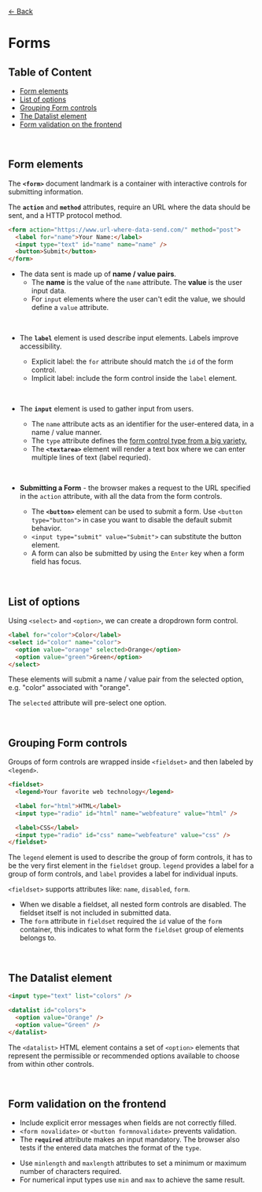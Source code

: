 [&larr; Back](./README.md)

# Forms

## Table of Content

- [Form elements](#form-elements)
- [List of options](#list-of-options)
- [Grouping Form controls](#grouping-form-controls)
- [The Datalist element](#the-datalist-element)
- [Form validation on the frontend](#form-validation-on-the-frontend)

<br>

## Form elements

The **`<form>`** document landmark is a container with interactive controls for submitting information.

The **`action`** and **`method`** attributes, require an URL where the data should be sent, and a HTTP protocol method.

```html
<form action="https://www.url-where-data-send.com/" method="post">
  <label for="name">Your Name:</label>
  <input type="text" id="name" name="name" />
  <button>Submit</button>
</form>
```

- The data sent is made up of **name / value pairs**.
  - The **name** is the value of the `name` attribute. The **value** is the user input data.
  - For `input` elements where the user can't edit the value, we should define a `value` attribute.

<br>

- The **`label`** element is used describe input elements. Labels improve accessibility.

  - Explicit label: the `for` attribute should match the `id` of the form control.
  - Implicit label: include the form control inside the `label` element.

<br>

- The **`input`** element is used to gather input from users.

  - The `name` attribute acts as an identifier for the user-entered data, in a name / value manner.
  - The `type` attribute defines the [form control type from a big variety.](https://developer.mozilla.org/en-US/docs/Web/HTML/Element/Input)
  - The **`<textarea>`** element will render a text box where we can enter multiple lines of text (label requried).

<br>

- **Submitting a Form** - the browser makes a request to the URL specified in the `action` attribute, with all the data from the form controls.

  - The **`<button>`** element can be used to submit a form. Use `<button type="button">` in case you want to disable the default submit behavior.
  - `<input type="submit" value="Submit">` can substitute the button element.
  - A form can also be submitted by using the `Enter` key when a form field has focus.

<br>

## List of options

Using `<select>` and `<option>`, we can create a dropdrown form control.

```html
<label for="color">Color</label>
<select id="color" name="color">
  <option value="orange" selected>Orange</option>
  <option value="green">Green</option>
</select>
```

These elements will submit a name / value pair from the selected option, e.g. "color" associated with "orange".

The `selected` attribute will pre-select one option.

<br>

## Grouping Form controls

Groups of form controls are wrapped inside `<fieldset>` and then labeled by `<legend>`.

```html
<fieldset>
  <legend>Your favorite web technology</legend>

  <label for="html">HTML</label>
  <input type="radio" id="html" name="webfeature" value="html" />

  <label>CSS</label>
  <input type="radio" id="css" name="webfeature" value="css" />
</fieldset>
```

The `legend` element is used to describe the group of form controls, it has to be the very first element in the `fieldset` group. `legend` provides a label for a group of form controls, and `label` provides a label for individual inputs.

`<fieldset>` supports attributes like: `name`, `disabled`, `form`.

- When we disable a fieldset, all nested form controls are disabled. The fieldset itself is not included in submitted data.
- The `form` attribute in `fieldset` required the `id` value of the `form` container, this indicates to what form the `fieldset` group of elements belongs to.

<br>

## The Datalist element

```html
<input type="text" list="colors" />

<datalist id="colors">
  <option value="Orange" />
  <option value="Green" />
</datalist>
```

The `<datalist>` HTML element contains a set of `<option>` elements that represent the permissible or recommended options available to choose from within other controls.

<br>

## Form validation on the frontend

- Include explicit error messages when fields are not correctly filled.
- `<form novalidate>` or `<button formnovalidate>` prevents validation.
- The **`required`** attribute makes an input mandatory. The browser also tests if the entered data matches the format of the `type`.

<div></div>

- Use `minlength` and `maxlength` attributes to set a minimum or maximum number of characters required.
- For numerical input types use `min` and `max` to achieve the same result.

<div></div>

<br>

<!-- ## Attributes

- The [**`autocomplete`**](https://developer.mozilla.org/en-US/docs/Web/HTML/Attributes/autocomplete) attribute

<br> -->
